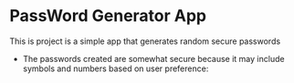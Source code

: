 # PassWord Generator App

This is project is a simple app that generates random secure passwords

- The passwords created are somewhat secure because it may include symbols and numbers based on user preference:
 